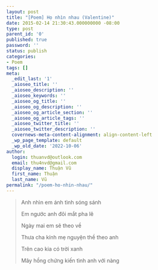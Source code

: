 ```yaml
---
layout: post
title: "[Poem] Họ nhìn nhau (Valentine)"
date: 2015-02-14 21:30:43.000000000 -08:00
type: post
parent_id: '0'
published: true
password: ''
status: publish
categories:
- Poem
tags: []
meta:
  _edit_last: '1'
  _aioseo_title: ''
  _aioseo_description: ''
  _aioseo_keywords: ''
  _aioseo_og_title: ''
  _aioseo_og_description: ''
  _aioseo_og_article_section: ''
  _aioseo_og_article_tags: ''
  _aioseo_twitter_title: ''
  _aioseo_twitter_description: ''
  covernews-meta-content-alignment: align-content-left
  _wp_page_template: default
  _wp_old_date: '2022-10-06'
author:
  login: thuanvd@outlook.com
  email: thu4nvd@gmail.com
  display_name: Thuận Vũ
  first_name: Thuận
  last_name: Vũ
permalink: "/poem-ho-nhin-nhau/"
---
```

<p><!-- wp:quote --></p>
<blockquote class="wp-block-quote"><p>Anh nhìn em ánh tình sóng sánh</p>
<p>Em ngước anh đôi mắt pha lê</p>
<p>Ngày mai em sẽ theo về</p>
<p>Thưa cha kính mẹ nguyện thề theo anh</p>
<p>Trên cao kia có trời xanh</p>
<p>Mây hồng chứng kiến tình anh với nàng</p>
</blockquote>
<p><!-- /wp:quote --></p>
